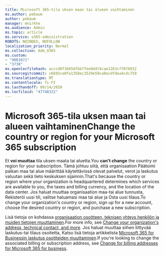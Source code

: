 ```yaml
---
title: Microsoft 365-tila uksen maan tai alueen vaihtaminen
ms.author: pebaum
author: pebaum
manager: mnirkhe
ms.audience: Admin
ms.topic: article
ms.service: o365-administration
ROBOTS: NOINDEX, NOFOLLOW
localization_priority: Normal
ms.collection: Adm_O365
ms.custom:
- "9001671"
- "3738"
ms.openlocfilehash: acccd8f3b656fbb7fee0d474cae1263cff076932
ms.sourcegitcommit: c6692ce0fa1358ec3529e59ca0ecdfdea4cdc759
ms.translationtype: MT
ms.contentlocale: fi-FI
ms.lasthandoff: 09/14/2020
ms.locfileid: "47748322"
---
```

# <a name="change-the-country-or-region-for-your-microsoft-365-subscription"></a><span data-ttu-id="27521-102">Microsoft 365-tila uksen maan tai alueen vaihtaminen</span><span class="sxs-lookup"><span data-stu-id="27521-102">Change the country or region for your Microsoft 365 subscription</span></span>

<span data-ttu-id="27521-103">Et **voi muuttaa** tila uksen maata tai aluetta.</span><span class="sxs-lookup"><span data-stu-id="27521-103">You **can't change** the country or region for your subscription.</span></span> <span data-ttu-id="27521-104">Tämä johtuu siitä, että organisaation Päätoimi paikan maa tai alue määrittää käytettävissä olevat palvelut, verot ja laskutus valuutan sekä tieto keskuksen sijainnin.</span><span class="sxs-lookup"><span data-stu-id="27521-104">That's because the country or region where your organization is headquartered determines which services are available to you, the taxes and billing currency, and the location of the data center.</span></span> <span data-ttu-id="27521-105">Jos haluat muuttaa organisaation maa-tai alue tunnusta, Rekisteröi uusi tili, valitse haluamasi maa tai alue ja Osta uusi tilaus.</span><span class="sxs-lookup"><span data-stu-id="27521-105">To change your organization's country or region, sign up for a new account, choose the desired country or region, and purchase a new subscription.</span></span>

<span data-ttu-id="27521-106">Lisä tietoja on kohdassa [organisaation osoitteen, teknisen yhteys henkilön ja muiden tietojen muuttaminen](https://docs.microsoft.com/microsoft-365/admin/manage/change-address-contact-and-more?view=o365-worldwide).</span><span class="sxs-lookup"><span data-stu-id="27521-106">For more info, see [Change your organization's address, technical contact, and more](https://docs.microsoft.com/microsoft-365/admin/manage/change-address-contact-and-more?view=o365-worldwide).</span></span> <span data-ttu-id="27521-107">Jos haluat muuttaa siihen liittyvää laskutus-tai tilaus osoitetta, Katso lisä tietoja artikkelista [Microsoft 365 for Businessin laskutus osoitteiden muuttaminen](https://docs.microsoft.com/microsoft-365/commerce/billing-and-payments/change-your-billing-addresses?view=o365-worldwide).</span><span class="sxs-lookup"><span data-stu-id="27521-107">If you're looking to change the associated billing or subscription address, see [Change for billing addresses for Microsoft 365 for business](https://docs.microsoft.com/microsoft-365/commerce/billing-and-payments/change-your-billing-addresses?view=o365-worldwide).</span></span> 
